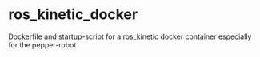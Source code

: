 # ros_kinetic_docker
Dockerfile and startup-script for a ros_kinetic docker container especially for the pepper-robot
